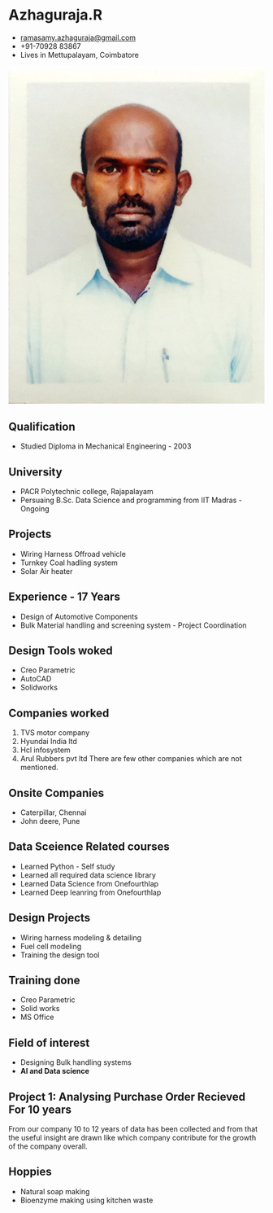 # Azhaguraja.R
- ramasamy.azhaguraja@gmail.com
- +91-70928 83867
- Lives in Mettupalayam, Coimbatore

![](/images/IMG_4527.jpg)

## Qualification
- Studied Diploma in Mechanical Engineering - 2003

## University
- PACR Polytechnic college, Rajapalayam
- Persuaing B.Sc. Data Science and programming from IIT Madras - Ongoing

## Projects
- Wiring Harness Offroad vehicle
- Turnkey Coal hadling system
- Solar Air heater

## Experience - 17 Years
- Design of Automotive Components
- Bulk Material handling and screening system - Project Coordination

## Design Tools woked
- Creo Parametric
- AutoCAD
- Solidworks

## Companies worked
1. TVS motor company
2. Hyundai India ltd
3. Hcl infosystem
4. Arul Rubbers pvt ltd
There are few other companies which are not mentioned.

## Onsite Companies
- Caterpillar, Chennai
- John deere, Pune

## Data Sceience Related courses
- Learned Python - Self study
- Learned all required data science library
- Learned Data Science from Onefourthlap
- Learned Deep leanring from Onefourthlap

## Design Projects
- Wiring harness modeling & detailing
- Fuel cell modeling
- Training the design tool

## Training done
- Creo Parametric
- Solid works
- MS Office

## Field of interest
- Designing Bulk handling systems
- **AI and Data science**

## Project 1: Analysing Purchase Order Recieved For 10 years
From our company 10 to 12 years of data has been collected and from that the useful insight are drawn like which company contribute for the growth of the company overall.

## Hoppies
- Natural soap making
- Bioenzyme making using kitchen waste
